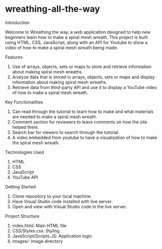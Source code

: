 # wreathing-all-the-way
Introduction

Welcome to Wreathing the way, a web application designed to help new beginners learn how to make a spiral mesh wreath. This project is built using HTML, CSS, JavaScript, along with an API for Youtube to show a video of how to make a spiral mesh wreath being made.

Features
1. Use of arrays, objects, sets or maps to store and retrieve information about making spiral mesh wreaths.
2. Analyze data that is stored in arrays, objects, sets or maps and display information about making spiral mesh wreaths.
3. Retrieve data from third-party API and use it to display a YouTube video of how to make a spiral mesh wreath.

Key Functionalities

1. Can read through the tutorial to learn how to make and what materials are needed to make a spiral mesh wreath.
2. Comment section for reviewers to leave comments on how the site helped them.
3. Search bar for viewers to search through the tutorial.
3. A video embedded from youtube to have a visualization of how to make the spiral mesh wreath.

Technologies Used

1. HTML
2. CSS
3. JavaScript
4. YouTube API

Getting Started

1. Clone repository to your local machine.
2. Have Visual Studio code installed with live server.
3. Open and view with Visual Studio code in the live server.

Project Structure

1. index.html: Main HTML file
2. CSS/Styles.css: Styling
3. JavaScript/Scripts.JS: Application logic
4. images/: Image directory

